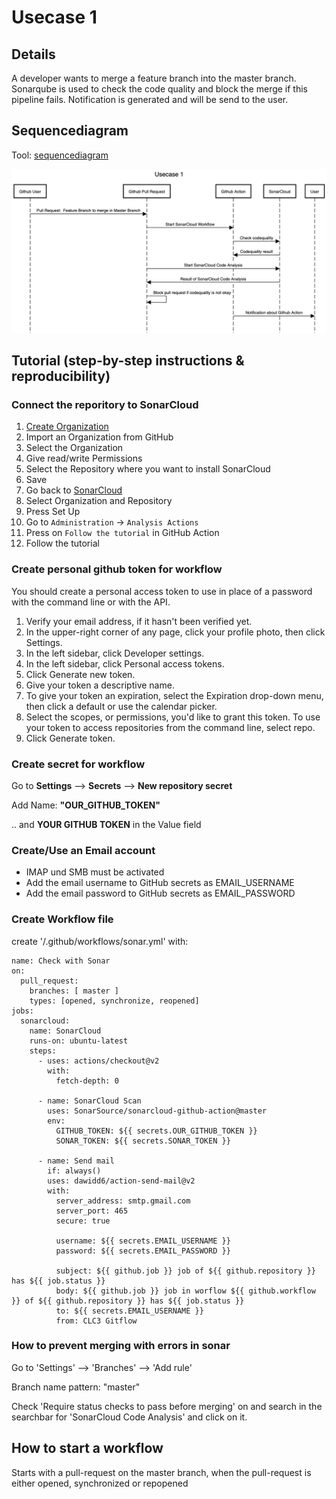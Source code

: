# Usecase 1

## Details

A developer wants to merge a feature branch into the master branch. Sonarqube is used to check the code quality and block the merge if this pipeline fails. Notification is generated and will be send to the user.

## Sequencediagram
Tool: [sequencediagram](https://sequencediagram.org/)

![Usecase1](Images/Usecase-1.png)

## Tutorial (step-by-step instructions & reproducibility)

### Connect the reporitory to SonarCloud
1. [Create Organization](https://sonarcloud.io/create-organization)  
2. Import an Organization from GitHub
3. Select the Organization
4. Give read/write Permissions
5. Select the Repository where you want to install SonarCloud
6. Save
7. Go back to [SonarCloud](https://sonarcloud.io/projects/create)
8. Select Organization and Repository
9. Press Set Up
10. Go to ```Administration``` -> ```Analysis Actions```
11. Press on ```Follow the tutorial``` in GitHub Action
12. Follow the tutorial

### Create personal github token for workflow
You should create a personal access token to use in place of a password with the command line or with the API.
1. Verify your email address, if it hasn't been verified yet.
2. In the upper-right corner of any page, click your profile photo, then click Settings.
3. In the left sidebar, click Developer settings.
4. In the left sidebar, click Personal access tokens.
5. Click Generate new token.
6. Give your token a descriptive name.
7. To give your token an expiration, select the Expiration drop-down menu, then click a default or use the calendar picker.
8. Select the scopes, or permissions, you'd like to grant this token. To use your token to access repositories from the command line, select repo.
9. Click Generate token.

### Create secret for workflow
Go to **Settings** --> **Secrets** --> **New repository secret**

Add Name: **"OUR_GITHUB_TOKEN"**

.. and **YOUR GITHUB TOKEN** in the Value field

### Create/Use an Email account
- IMAP und SMB must be activated
- Add the email username to GitHub secrets as EMAIL_USERNAME
- Add the email password to GitHub secrets as EMAIL_PASSWORD

### Create Workflow file
create '/.github/workflows/sonar.yml' with:

```
name: Check with Sonar
on:
  pull_request:
    branches: [ master ]
    types: [opened, synchronize, reopened]
jobs:
  sonarcloud:
    name: SonarCloud
    runs-on: ubuntu-latest
    steps:
      - uses: actions/checkout@v2
        with:
          fetch-depth: 0  
          
      - name: SonarCloud Scan
        uses: SonarSource/sonarcloud-github-action@master
        env:
          GITHUB_TOKEN: ${{ secrets.OUR_GITHUB_TOKEN }}  
          SONAR_TOKEN: ${{ secrets.SONAR_TOKEN }}
          
      - name: Send mail
        if: always()
        uses: dawidd6/action-send-mail@v2
        with:
          server_address: smtp.gmail.com
          server_port: 465
          secure: true

          username: ${{ secrets.EMAIL_USERNAME }}
          password: ${{ secrets.EMAIL_PASSWORD }}

          subject: ${{ github.job }} job of ${{ github.repository }} has ${{ job.status }}
          body: ${{ github.job }} job in worflow ${{ github.workflow }} of ${{ github.repository }} has ${{ job.status }}
          to: ${{ secrets.EMAIL_USERNAME }}
          from: CLC3 Gitflow
```

### How to prevent merging with errors in sonar
Go to 'Settings' --> 'Branches' --> 'Add rule'

Branch name pattern: "master"

Check 'Require status checks to pass before merging' on and search in the searchbar for 'SonarCloud Code Analysis' and click on it.

## How to start a workflow
Starts with a pull-request on the master branch, when the pull-request is either opened, synchronized or repopened
